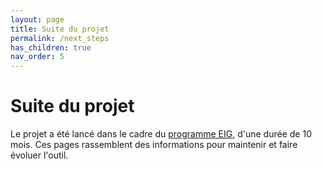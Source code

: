 ```yaml
---
layout: page
title: Suite du projet
permalink: /next_steps
has_children: true
nav_order: 5
---
```



# Suite du projet
Le projet a été lancé dans le cadre du [programme EIG](https://eig.etalab.gouv.fr/defis/envinorma/), d'une durée de 10 mois.
Ces pages rassemblent des informations pour maintenir et faire évoluer l'outil.
